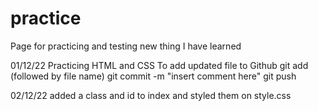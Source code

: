 # practice
Page for practicing and testing new thing I have learned

01/12/22 Practicing HTML and CSS
To add updated file to Github
git add (followed by file name)
git commit -m "insert comment here"
git push

02/12/22
added a class and id to index and styled them on style.css



